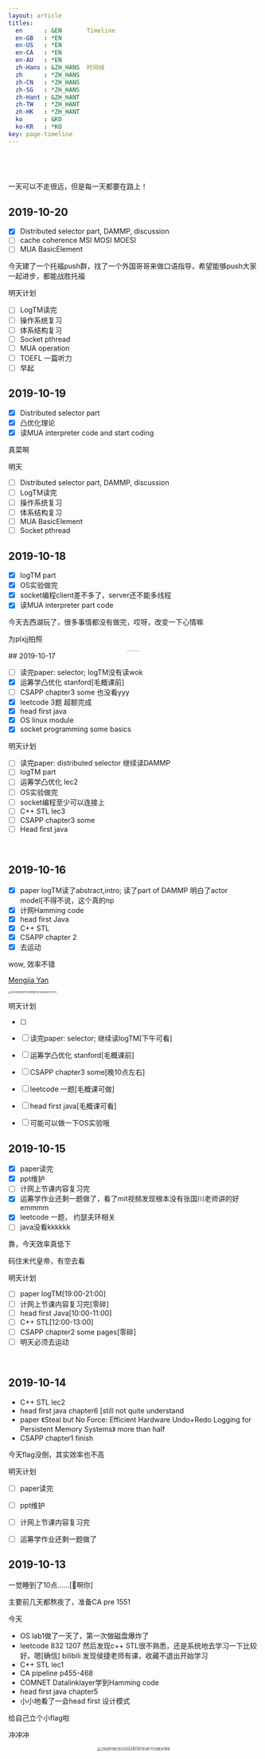 ```yaml
---
layout: article
titles:
  en      : &EN       Timeline
  en-GB   : *EN
  en-US   : *EN
  en-CA   : *EN
  en-AU   : *EN
  zh-Hans : &ZH_HANS  时间线
  zh      : *ZH_HANS
  zh-CN   : *ZH_HANS
  zh-SG   : *ZH_HANS
  zh-Hant : &ZH_HANT  
  zh-TW   : *ZH_HANT
  zh-HK   : *ZH_HANT
  ko      : &KO       
  ko-KR   : *KO
key: page-timeline
---
```


## <br/>

一天可以不走很远，但是每一天都要在路上！

## 2019-10-20

- [x] Distributed selector part, DAMMP, discussion
- [ ] cache coherence  MSI MOSI MOESI
- [ ] MUA BasicElement

今天建了一个托福push群，找了一个外国哥哥来做口语指导，希望能够push大家一起进步，都能战胜托福

明天计划

- [ ] LogTM读完
- [ ] 操作系统复习
- [ ] 体系结构复习
- [ ] Socket pthread
- [ ] MUA operation
- [ ] TOEFL 一篇听力
- [ ] 早起

## 2019-10-19

- [x] Distributed selector part
- [x] 凸优化理论
- [x] 读MUA interpreter code and start coding

真菜啊

明天

- [ ] Distributed selector part, DAMMP, discussion
- [ ] LogTM读完
- [ ] 操作系统复习
- [ ] 体系结构复习
- [ ] MUA BasicElement
- [ ] Socket pthread

## 2019-10-18

- [x] logTM part
- [x] OS实验做完
- [x] socket编程client差不多了，server还不能多线程
- [x] 读MUA interpreter part code

今天去西湖玩了，很多事情都没有做完，哎呀，改变一下心情嘛

为plxjj拍照

<center><img src="https://miaochenlu.github.io/picture/FDDE217660AF15F233663342B52FBC7B.png" alt="FDDE217660AF15F233663342B52FBC7B" style="zoom:10%;" /></center>
## 2019-10-17

- [ ] 读完paper: selector; logTM没有读wok
- [x] 运筹学凸优化 stanford[毛概课前]
- [ ] CSAPP chapter3 some 也没看yyy
- [x] leetcode 3题 超额完成
- [x] head first java
- [x] OS linux module
- [x] socket programming some basics

明天计划

- [ ] 读完paper: distributed selector 继续读DAMMP
- [ ] logTM part
- [ ] 运筹学凸优化 lec2
- [ ] OS实验做完
- [ ] socket编程至少可以连接上
- [ ] C++ STL lec3
- [ ] CSAPP chapter3 some
- [ ] Head first java

<br/>

## 2019-10-16

- [x] paper logTM读了abstract,intro; 读了part of DAMMP 明白了actor model[不得不说，这个真的np
- [x] 计网Hamming code
- [x] head first Java
- [x] C++ STL
- [x] CSAPP chapter 2
- [x] 去运动

wow, 效率不错

<a href="http://myan8.web.engr.illinois.edu">Mengjia Yan</a>

<img src="https://miaochenlu.github.io/picture/9C400D0D8117A7B9BE347462A4EC4C70.jpg" alt="9C400D0D8117A7B9BE347462A4EC4C70" style="zoom: 33%;" />

<br/>

明天计划

- [ ] 
- [ ] 读完paper: selector; 继续读logTM[下午可看]
- [ ] 运筹学凸优化 stanford[毛概课前]
- [ ] CSAPP chapter3 some[晚10点左右]
- [ ] leetcode 一题[毛概课可做]
- [ ] head first java[毛概课可看]
- [ ] 可能可以做一下OS实验哦



## 2019-10-15

- [x] paper读完
- [x] ppt维护
- [ ] 计网上节课内容复习完
- [x] 运筹学作业还剩一题做了，看了mit视频发现根本没有张国川老师讲的好emmmm
- [x] leetcode 一题， 约瑟夫环相关
- [ ] java没看kkkkkk

靠，今天效率真低下

码住末代皇帝，有空去看

明天计划

- [ ] paper logTM[19:00-21:00]
- [ ] 计网上节课内容复习完[零碎]
- [ ] head first Java[10:00-11:00]
- [ ] C++ STL[12:00-13:00]
- [ ] CSAPP chapter2 some pages[零碎]
- [ ] 明天必须去运动

<br/>

## 2019-10-14

* C++ STL lec2
* head first java chapter6 [still not quite understand
* paper 《Steal but No Force: Efficient Hardware Undo+Redo Logging for Persistent Memory Systems》 more than half
* CSAPP chapter1 finish

今天flag没倒，其实效率也不高

明天计划

- [ ] paper读完
- [ ] ppt维护
- [ ] 计网上节课内容复习完
- [ ] 运筹学作业还剩一题做了



## 2019-10-13

一觉睡到了10点......[🐷啊你]

主要前几天都熬夜了，准备CA pre 1551

今天

* OS lab1做了一天了，第一次做磁盘爆炸了
* leetcode 832 1207 然后发现c++ STL很不熟悉，还是系统地去学习一下比较好。嗯[确信] bilibili 发现侯捷老师有课，收藏不退出开始学习
* C++ STL lec1
* CA pipeline p455-468
* COMNET Datalinklayer学到Hamming code
* head first java chapter5
* 小小地看了一会head first 设计模式

给自己立个小flag啦

冲冲冲



<center><img src="https:///miaochenlu.github.io/picture/A1BB6411086BB318D116285299E767C4.png" alt="A1BB6411086BB318D116285299E767C4" style="zoom:10%;" /><center>

<center><img src="https://miaochenlu.github.io/picture/292EF9ECEC03431D707514F77CBEA7B9.png" alt="292EF9ECEC03431D707514F77CBEA7B9" style="zoom:50%;" /></center>
